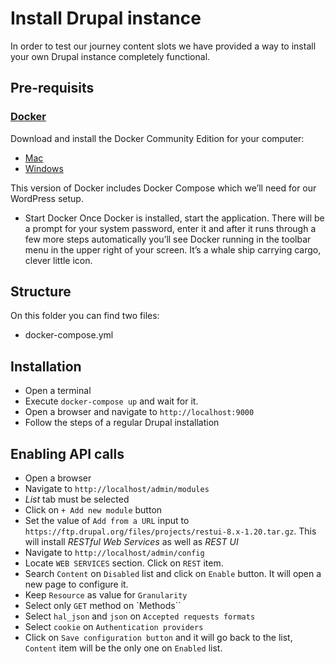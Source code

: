 # Install Drupal instance
In order to test our journey content slots we have provided a way to install your own Drupal instance completely functional.

## Pre-requisits
### [Docker](https://www.docker.com)

Download and install the Docker Community Edition for your computer:
* [Mac](https://hub.docker.com/editions/community/docker-ce-desktop-mac)
* [Windows](https://hub.docker.com/editions/community/docker-ce-desktop-windows)

This version of Docker includes Docker Compose which we’ll need for our WordPress setup.

* Start Docker
Once Docker is installed, start the application. There will be a prompt for your system password, enter it and after it runs through a few more steps automatically you’ll see Docker running in the toolbar menu in the upper right of your screen. It’s a whale ship carrying cargo, clever little icon.

## Structure
On this folder you can find two files:
* docker-compose.yml

## Installation

* Open a terminal
* Execute `docker-compose up` and wait for it.
* Open a browser and navigate to `http://localhost:9000`
* Follow the steps of a regular Drupal installation

## Enabling API calls

* Open a browser
* Navigate to `http://localhost/admin/modules`
* *List* tab must be selected
* Click on `+ Add new module` button
* Set the value of `Add from a URL` input to `https://ftp.drupal.org/files/projects/restui-8.x-1.20.tar.gz`. This will install *RESTful Web Services* as well as *REST UI*
* Navigate to `http://localhost/admin/config`
* Locate `WEB SERVICES` section. Click on `REST` item.
* Search `Content` on `Disabled` list and click on `Enable` button. It will open a new page to configure it.
* Keep `Resource` as value for `Granularity`
* Select only `GET` method on `Methods``
* Select `hal_json` and `json` on `Accepted requests formats`
* Select `cookie` on `Authentication providers`
* Click on `Save configuration button` and it will go back to the list, `Content` item will be the only one on `Enabled` list.



